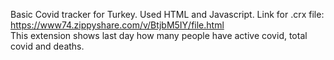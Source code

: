 Basic Covid tracker for Turkey.
Used HTML and Javascript.
Link for .crx file: https://www74.zippyshare.com/v/BtjbM5IY/file.html
<br>
This extension shows last day how many people have active covid, total covid and deaths.
